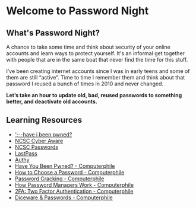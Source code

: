 # Welcome to Password Night

## What's Password Night?

A chance to take some time and think about security of your online accounts and learn ways to protect yourself. It's an informal get together with people that are in the same boat that never find the time for this stuff.

I’ve been creating internet accounts since I was in early teens and some of them are still “active”. Time to time I remember them and think about that password I reused a bunch of times in 2010 and never changed.

**Let’s take an hour to update old, bad, reused passwords to something better, and deactivate old accounts.**

## Learning Resources

* [';--have i been pwned?](https://haveibeenpwned.com/)
* [NCSC Cyber Aware](https://www.ncsc.gov.uk/cyberaware/home)
* [NCSC Passwords](https://www.ncsc.gov.uk/search?q=passwords&start=0&rows=20)
* [LastPass](https://www.lastpass.com/)
* [Authy](https://authy.com/)
* [Have You Been Pwned? - Computerphile](https://www.youtube.com/watch?v=hhUb5iknVJs)
* [How to Choose a Password - Computerphile](https://www.youtube.com/watch?v=3NjQ9b3pgIg)
* [Password Cracking - Computerphile](https://www.youtube.com/watch?v=7U-RbOKanYs)
* [How Password Managers Work - Computerphile](https://www.youtube.com/watch?v=w68BBPDAWr8)
* [2FA: Two Factor Authentication - Computerphile](https://www.youtube.com/watch?v=ZXFYT-BG2So)
* [Diceware & Passwords - Computerphile](https://www.youtube.com/watch?v=Pe_3cFuSw1E)
